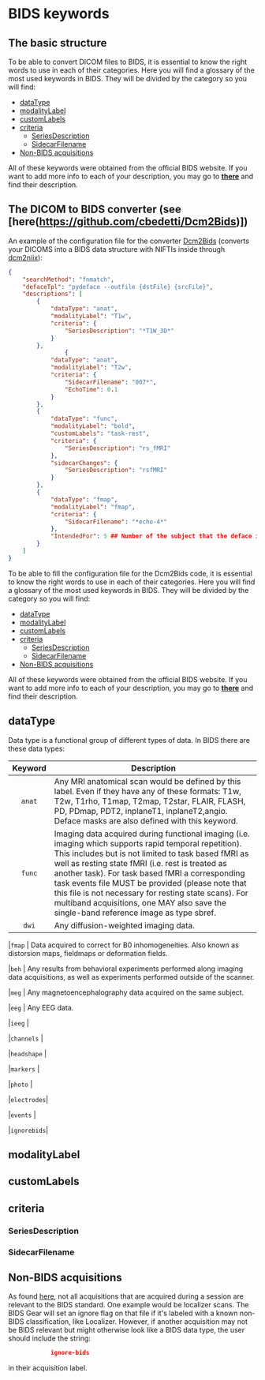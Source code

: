 # BIDS keywords <!-- omit in toc -->

## The basic structure <!-- omit in toc -->






To be able to convert DICOM files to BIDS, it is essential to know the right words to use in each of their categories. Here you will find a glossary of the most used keywords in BIDS. They will be divided by the category so you will find:

- [dataType](#datatype)
- [modalityLabel](#modalitylabel)
- [customLabels](#customlabels)
- [criteria](#criteria)
  - [SeriesDescription](#seriesdescription)
  - [SidecarFilename](#sidecarfilename)
- [Non-BIDS acquisitions](#non-bids-acquisitions)

All of these keywords were obtained from the official BIDS website. If you want to add more info to each of your description, you may go to [**there**](https://bids-specification.readthedocs.io/en/stable/) and find their description.

## The DICOM to BIDS converter (see [here(https://github.com/cbedetti/Dcm2Bids)]) <!-- omit in toc -->

An example of the configuration file for the converter [Dcm2Bids](https://github.com/cbedetti/Dcm2Bids) (converts your DICOMS into a BIDS data structure with NIFTIs inside through [dcm2niix](https://github.com/rordenlab/dcm2niix)):

``` JSON
{
    "searchMethod": "fnmatch",
    "defaceTpl": "pydeface --outfile {dstFile} {srcFile}",
    "descriptions": [
        {
            "dataType": "anat",
            "modalityLabel": "T1w",
            "criteria": {
                "SeriesDescription": "*T1W_3D*"
            }
        },
                {
            "dataType": "anat",
            "modalityLabel": "T2w",
            "criteria": {
                "SidecarFilename": "007*",
                "EchoTime": 0.1
            }
        },
        {
            "dataType": "func",
            "modalityLabel": "bold",
            "customLabels": "task-rest",
            "criteria": {
                "SeriesDescription": "rs_fMRI"
            },
            "sidecarChanges": {
                "SeriesDescription": "rsfMRI"
            }
        },
        {
            "dataType": "fmap",
            "modalityLabel": "fmap",
            "criteria": {
                "SidecarFilename": "*echo-4*"
            },
            "IntendedFor": 5 ## Number of the subject that the deface is intended for.
        }
    ]
}
```

To be able to fill the configuration file for the Dcm2Bids code, it is essential to know the right words to use in each of their categories. Here you will find a glossary of the most used keywords in BIDS. They will be divided by the category so you will find:

- [dataType](#datatype)
- [modalityLabel](#modalitylabel)
- [customLabels](#customlabels)
- [criteria](#criteria)
  - [SeriesDescription](#seriesdescription)
  - [SidecarFilename](#sidecarfilename)
- [Non-BIDS acquisitions](#non-bids-acquisitions)

All of these keywords were obtained from the official BIDS website. If you want to add more info to each of your description, you may go to [**there**](https://bids-specification.readthedocs.io/en/stable/) and find their description.


## dataType

Data type is a functional group of different types of data. In BIDS there are these data types:

| Keyword    | Description
|  :---:     | -
|`anat`      | Any MRI anatomical scan would be defined by this label. Even if they have any of these formats: T1w, T2w, T1rho, T1map, T2map, T2star, FLAIR, FLASH, PD, PDmap, PDT2, inplaneT1, inplaneT2,angio. Deface masks are also defined with this keyword.
|`func`      | Imaging data acquired during functional imaging (i.e. imaging which supports rapid temporal repetition). This includes but is not limited to task based fMRI as well as resting state fMRI (i.e. rest is treated as another task). For task based fMRI a corresponding task events file MUST be provided (please note that this file is not necessary for resting state scans). For multiband acquisitions, one MAY also save the single-band reference image as type sbref.
|`dwi`       | Any diffusion-weighted imaging data.

|`fmap`      | Data acquired to correct for B0 inhomogeneities. Also known as distorsion maps, fieldmaps or deformation fields.

|`beh`       | Any results from behavioral experiments performed along imaging data acquisitions, as well as experiments performed outside of the scanner.

|`meg`       | Any magnetoencephalography data acquired on the same subject.

|`eeg`       | Any EEG data.

|`ieeg`      |

|`channels`  |

|`headshape` |

|`markers`   |

|`photo`     |

|`electrodes`|

|`events`    |

|`ignorebids`|



















## modalityLabel


## customLabels


## criteria


### SeriesDescription


### SidecarFilename


## Non-BIDS acquisitions
As found [here](https://docs.flywheel.io/hc/en-us/articles/360017426934-How-do-I-name-scan-acquisitions-so-they-can-be-in-BIDS-format-in-Flywheel-), not all acquisitions that are acquired during a session are relevant to the BIDS standard. One example would be localizer scans. The BIDS Gear will set an ignore flag on that file if it's labeled with a known non-BIDS classification, like Localizer. However, if another acquisition may not be BIDS relevant but might otherwise look like a BIDS data type, the user should include the string:

``` json
            ignore-bids
```

in their acquisition label.
